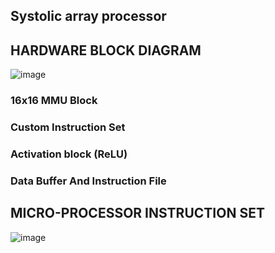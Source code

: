 ## Systolic array processor 

## HARDWARE BLOCK DIAGRAM
![image](https://github.com/user-attachments/assets/f5fc6c98-8001-43a1-83e3-e4ea31746711)
### 16x16 MMU Block
### Custom Instruction Set
### Activation block (ReLU)
### Data Buffer And Instruction File 




## MICRO-PROCESSOR INSTRUCTION SET
![image](https://github.com/user-attachments/assets/968dea00-9e25-4f33-bbc7-2126c294589f)
